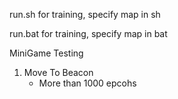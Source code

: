 run.sh for training, specify map in sh 

run.bat for training, specify map in bat

MiniGame Testing
1. Move To Beacon
   - More than 1000 epcohs
